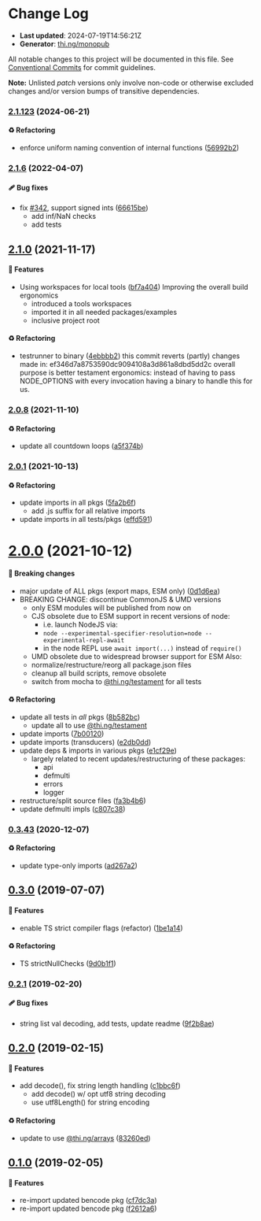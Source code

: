 # Change Log

- **Last updated**: 2024-07-19T14:56:21Z
- **Generator**: [thi.ng/monopub](https://thi.ng/monopub)

All notable changes to this project will be documented in this file.
See [Conventional Commits](https://conventionalcommits.org/) for commit guidelines.

**Note:** Unlisted _patch_ versions only involve non-code or otherwise excluded changes
and/or version bumps of transitive dependencies.

### [2.1.123](https://github.com/thi-ng/umbrella/tree/@thi.ng/bencode@2.1.123) (2024-06-21)

#### ♻️ Refactoring

- enforce uniform naming convention of internal functions ([56992b2](https://github.com/thi-ng/umbrella/commit/56992b2))

### [2.1.6](https://github.com/thi-ng/umbrella/tree/@thi.ng/bencode@2.1.6) (2022-04-07)

#### 🩹 Bug fixes

- fix [#342](https://github.com/thi-ng/umbrella/issues/342), support signed ints ([66615be](https://github.com/thi-ng/umbrella/commit/66615be))
  - add inf/NaN checks
  - add tests

## [2.1.0](https://github.com/thi-ng/umbrella/tree/@thi.ng/bencode@2.1.0) (2021-11-17)

#### 🚀 Features

- Using workspaces for local tools ([bf7a404](https://github.com/thi-ng/umbrella/commit/bf7a404))
  Improving the overall build ergonomics
  - introduced a tools workspaces
  - imported it in all needed packages/examples
  - inclusive project root

#### ♻️ Refactoring

- testrunner to binary ([4ebbbb2](https://github.com/thi-ng/umbrella/commit/4ebbbb2))
  this commit reverts (partly) changes made in:
  ef346d7a8753590dc9094108a3d861a8dbd5dd2c
  overall purpose is better testament ergonomics:
  instead of having to pass NODE_OPTIONS with every invocation
  having a binary to handle this for us.

### [2.0.8](https://github.com/thi-ng/umbrella/tree/@thi.ng/bencode@2.0.8) (2021-11-10)

#### ♻️ Refactoring

- update all countdown loops ([a5f374b](https://github.com/thi-ng/umbrella/commit/a5f374b))

### [2.0.1](https://github.com/thi-ng/umbrella/tree/@thi.ng/bencode@2.0.1) (2021-10-13)

#### ♻️ Refactoring

- update imports in all pkgs ([5fa2b6f](https://github.com/thi-ng/umbrella/commit/5fa2b6f))
  - add .js suffix for all relative imports
- update imports in all tests/pkgs ([effd591](https://github.com/thi-ng/umbrella/commit/effd591))

# [2.0.0](https://github.com/thi-ng/umbrella/tree/@thi.ng/bencode@2.0.0) (2021-10-12)

#### 🛑 Breaking changes

- major update of ALL pkgs (export maps, ESM only) ([0d1d6ea](https://github.com/thi-ng/umbrella/commit/0d1d6ea))
- BREAKING CHANGE: discontinue CommonJS & UMD versions
  - only ESM modules will be published from now on
  - CJS obsolete due to ESM support in recent versions of node:
    - i.e. launch NodeJS via:
    - `node --experimental-specifier-resolution=node --experimental-repl-await`
    - in the node REPL use `await import(...)` instead of `require()`
  - UMD obsolete due to widespread browser support for ESM
  Also:
  - normalize/restructure/reorg all package.json files
  - cleanup all build scripts, remove obsolete
  - switch from mocha to [@thi.ng/testament](https://github.com/thi-ng/umbrella/tree/main/packages/testament) for all tests

#### ♻️ Refactoring

- update all tests in _all_ pkgs ([8b582bc](https://github.com/thi-ng/umbrella/commit/8b582bc))
  - update all to use [@thi.ng/testament](https://github.com/thi-ng/umbrella/tree/main/packages/testament)
- update imports ([7b00120](https://github.com/thi-ng/umbrella/commit/7b00120))
- update imports (transducers) ([e2db0dd](https://github.com/thi-ng/umbrella/commit/e2db0dd))
- update deps & imports in various pkgs ([e1cf29e](https://github.com/thi-ng/umbrella/commit/e1cf29e))
  - largely related to recent updates/restructuring of these packages:
    - api
    - defmulti
    - errors
    - logger
- restructure/split source files ([fa3b4b6](https://github.com/thi-ng/umbrella/commit/fa3b4b6))
- update defmulti impls ([c807c38](https://github.com/thi-ng/umbrella/commit/c807c38))

### [0.3.43](https://github.com/thi-ng/umbrella/tree/@thi.ng/bencode@0.3.43) (2020-12-07)

#### ♻️ Refactoring

- update type-only imports ([ad267a2](https://github.com/thi-ng/umbrella/commit/ad267a2))

## [0.3.0](https://github.com/thi-ng/umbrella/tree/@thi.ng/bencode@0.3.0) (2019-07-07)

#### 🚀 Features

- enable TS strict compiler flags (refactor) ([1be1a14](https://github.com/thi-ng/umbrella/commit/1be1a14))

#### ♻️ Refactoring

- TS strictNullChecks ([9d0b1f1](https://github.com/thi-ng/umbrella/commit/9d0b1f1))

### [0.2.1](https://github.com/thi-ng/umbrella/tree/@thi.ng/bencode@0.2.1) (2019-02-20)

#### 🩹 Bug fixes

- string list val decoding, add tests, update readme ([9f2b8ae](https://github.com/thi-ng/umbrella/commit/9f2b8ae))

## [0.2.0](https://github.com/thi-ng/umbrella/tree/@thi.ng/bencode@0.2.0) (2019-02-15)

#### 🚀 Features

- add decode(), fix string length handling ([c1bbc6f](https://github.com/thi-ng/umbrella/commit/c1bbc6f))
  - add decode() w/ opt utf8 string decoding
  - use utf8Length() for string encoding

#### ♻️ Refactoring

- update to use [@thi.ng/arrays](https://github.com/thi-ng/umbrella/tree/main/packages/arrays) ([83260ed](https://github.com/thi-ng/umbrella/commit/83260ed))

## [0.1.0](https://github.com/thi-ng/umbrella/tree/@thi.ng/bencode@0.1.0) (2019-02-05)

#### 🚀 Features

- re-import updated bencode pkg ([cf7dc3a](https://github.com/thi-ng/umbrella/commit/cf7dc3a))
- re-import updated bencode pkg ([f2612a6](https://github.com/thi-ng/umbrella/commit/f2612a6))
